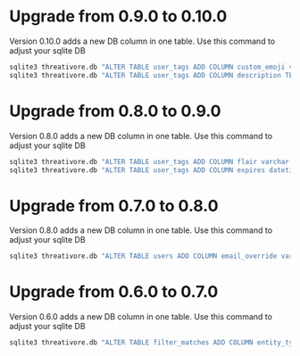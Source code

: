 # Upgrade from 0.9.0 to 0.10.0

Version 0.10.0 adds a new DB column in one table. Use this command to adjust your sqlite DB

```bash
sqlite3 threativore.db "ALTER TABLE user_tags ADD COLUMN custom_emoji varchar(2048);"
sqlite3 threativore.db "ALTER TABLE user_tags ADD COLUMN description TEXT;"
```
# Upgrade from 0.8.0 to 0.9.0

Version 0.8.0 adds a new DB column in one table. Use this command to adjust your sqlite DB

```bash
sqlite3 threativore.db "ALTER TABLE user_tags ADD COLUMN flair varchar(2048);"
sqlite3 threativore.db "ALTER TABLE user_tags ADD COLUMN expires datetime;"
```
# Upgrade from 0.7.0 to 0.8.0

Version 0.8.0 adds a new DB column in one table. Use this command to adjust your sqlite DB

```bash
sqlite3 threativore.db "ALTER TABLE users ADD COLUMN email_override varchar(1024) UNIQUE;"
```
# Upgrade from 0.6.0 to 0.7.0

Version 0.6.0 adds a new DB column in one table. Use this command to adjust your sqlite DB

```bash
sqlite3 threativore.db "ALTER TABLE filter_matches ADD COLUMN entity_type TEXT NOT NULL DEFAULT 'COMMENT';"
```
